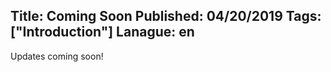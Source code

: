 Title: Coming Soon
Published: 04/20/2019
Tags: ["Introduction"]
Lanague: en
---


Updates coming soon!
